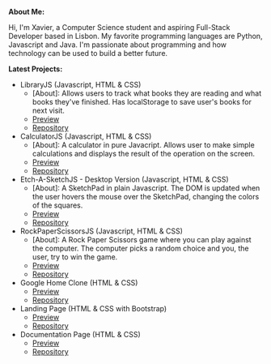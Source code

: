 **About Me:** 

Hi, I'm Xavier, a Computer Science student and aspiring Full-Stack Developer based in Lisbon. My favorite programming languages are Python, Javascript and Java. I'm passionate about programming and how technology can be used to build a better future.



**Latest Projects:**
- LibraryJS (Javascript, HTML & CSS)
  - [About]: Allows users to track what books they are reading and what books they've finished. Has localStorage to save user's books for next visit.
  - [Preview](https://xarmar.github.io/LibraryJS/)
  - [Repository](https://github.com/xarmar//LibraryJS)
- CalculatorJS (Javascript, HTML & CSS)
  - [About]: A calculator in pure Javacript. Allows user to make simple calculations and displays the result of the operation on the screen.
  - [Preview](https://xarmar.github.io/CalculatorJS/)
  - [Repository](https://github.com/xarmar//CalculatorJS)
- Etch-A-SketchJS - Desktop Version (Javascript, HTML & CSS)
  - [About]: A SketchPad in plain Javascript. The DOM is updated when the user hovers the mouse over the SketchPad, changing the colors of the squares.
  - [Preview](https://xarmar.github.io/Etch-A-Sketch/)
  - [Repository](https://github.com/xarmar//Etch-A-Sketch)
- RockPaperScissorsJS (Javascript, HTML & CSS)
  - [About]: A Rock Paper Scissors game where you can play against the computer. The computer picks a random choice and you, the user, try to win the game.
  - [Preview](https://xarmar.github.io/RockPaperScissorsJS/)
  - [Repository](https://github.com/xarmar/RockPaperScissorsJS)
- Google Home Clone (HTML & CSS)
  - [Preview](https://xarmar.github.io/Google-Home-Clone/)
  - [Repository](https://github.com/xarmar/Google-Home-Clone)
- Landing Page (HTML & CSS with Bootstrap)
  - [Preview](https://xarmar.github.io/Landing-Page/)
  - [Repository](https://github.com/xarmar/Landing-Page)
- Documentation Page (HTML & CSS)
  - [Preview](https://xarmar.github.io/Documentation-Page/)
  - [Repository](https://github.com/xarmar/Documentation-Page)

